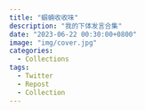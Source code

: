 ```yaml
---
title: "蝈蝻收收味"
description: "我的下体发言合集"
date: "2023-06-22 00:30:00+0800"
image: "img/cover.jpg"
categories:
  - Collections
tags:
  - Twitter
  - Repost
  - Collection
---
```

